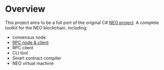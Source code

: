 # Overview

This project aims to be a full port of the original C# [NEO project](https://github.com/neo-project).
A complete toolkit for the NEO blockchain, including:

- consensus node
- [RPC node & client](https://github.com/CityOfZion/neo-go/tree/master/pkg/rpc/README.md)
- RPC client
- CLI tool
- Smart contract compiler
- NEO virtual machine
